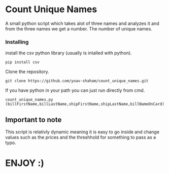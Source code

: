 # Count Unique Names
A small python script which takes alot of three names and analyzes it and from the three names we get a number. 
The number of unique names.
### Installing
install the csv python library (usually is intalled with python).
```
pip install csv
```
Clone the repository.
```
git clone https://github.com/yoav-shaham/count_unique_names.git
```
If you have python in your path you can just run directly from cmd.
```
count_unique_names.py (billFirstName,billLastName,shipFirstName,shipLastName,billNameOnCard)
```

## Important to note
This script is relativly dynamic meaning it is easy to go inside and change values such as the prices and the threshhold for something to pass as a typo.

# ENJOY :)
